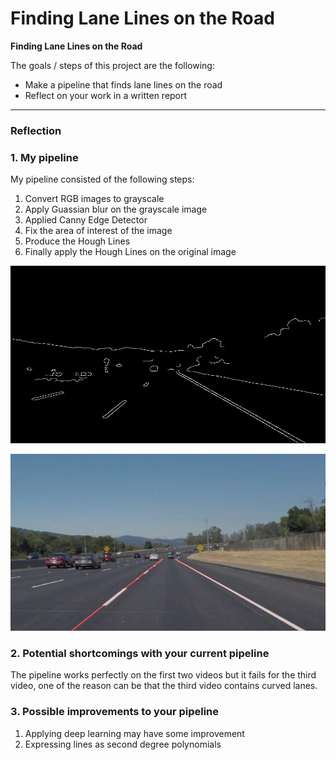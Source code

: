 # **Finding Lane Lines on the Road** 

**Finding Lane Lines on the Road**

The goals / steps of this project are the following:
* Make a pipeline that finds lane lines on the road
* Reflect on your work in a written report

---

### Reflection

### 1. My pipeline

My pipeline consisted of the following steps:

1. Convert RGB images to grayscale
2. Apply Guassian blur on the grayscale image
3. Applied Canny Edge Detector
4. Fix the area of interest of the image
5. Produce the Hough Lines
6. Finally apply the Hough Lines on the original image

![5th step produced the following result](https://raw.githubusercontent.com/arnabuchiha/CarND-LaneLines-P1/master/interms/solidWhiteCurve.jpg?token=AZn9HShoWKjuQfAjhwsGVhrOupeVXcp5ks5cBsLxwA%3D%3D)

![6th step produced the following result](https://raw.githubusercontent.com/arnabuchiha/CarND-LaneLines-P1/master/test_images_output/solidWhiteCurve.jpg?token=AZn9HWInhCOiBGEEo50uKy3Mx4Ig70Yyks5cBsMUwA%3D%3D)

### 2. Potential shortcomings with your current pipeline


The pipeline works perfectly on the first two videos but it fails for the third video, one of the reason can be that the third video contains curved lanes.


### 3. Possible improvements to your pipeline

1. Applying deep learning may have some improvement
2. Expressing lines as second degree polynomials
